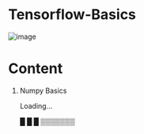 # Tensorflow-Basics
![image](https://user-images.githubusercontent.com/64656686/211951439-5dd08f2a-21c7-4742-a23e-2cfd034b041e.png)

# Content 

1. Numpy Basics

   Loading…
   
   █ █ █ ▒▒▒▒▒▒▒
